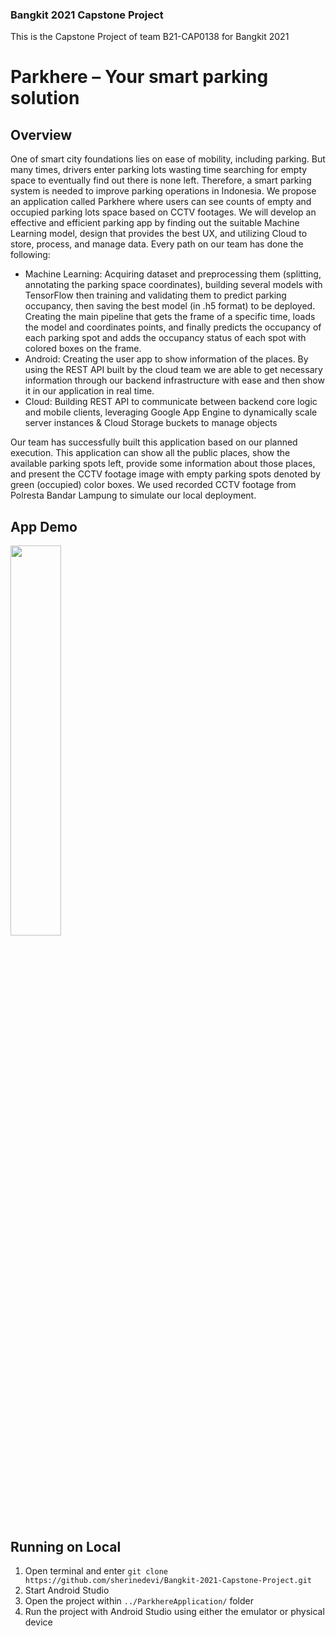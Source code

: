 ### Bangkit 2021 Capstone Project
This is the Capstone Project of team B21-CAP0138 for Bangkit 2021

# Parkhere – Your smart parking solution
## Overview
One of smart city foundations lies on ease of mobility, including parking. But many times,  drivers enter parking lots wasting time searching for empty space to eventually find out there is none left. Therefore, a smart parking system is needed to improve parking operations in Indonesia. We propose an application called Parkhere where users can see counts of empty and occupied parking lots space based on CCTV footages. We will develop an effective and efficient parking app by finding out the suitable Machine Learning model, design that provides the best UX, and utilizing Cloud to store, process, and manage data. Every path on our team has done the following:
- Machine Learning: Acquiring dataset and preprocessing them (splitting, annotating the parking space coordinates), building several models with TensorFlow then training and validating them to predict parking occupancy, then saving the best model (in .h5 format) to be deployed. Creating the main pipeline that gets the frame of a specific time, loads the model and coordinates points, and finally predicts the occupancy of each parking spot and adds the occupancy status of each spot with colored boxes on the frame.
- Android: Creating the user app to show information of the places. By using the REST API built by the cloud team we are able to get necessary information through our backend infrastructure with ease and then show it in our application in real time.
- Cloud: Building REST API to communicate between backend core logic and mobile clients, leveraging Google App Engine to dynamically scale server instances & Cloud Storage buckets to manage objects

Our team has successfully built this application based on our planned execution. This application can show all the public places, show the available parking spots left, provide some information about those places, and present the CCTV footage image with empty parking spots denoted by green (occupied) color boxes. We used recorded CCTV footage from Polresta Bandar Lampung to simulate our local deployment.

## App Demo

<img src="./Media/Demo%20Screen.gif" width="40%"/>

## Running on Local
1. Open terminal and enter `git clone https://github.com/sherinedevi/Bangkit-2021-Capstone-Project.git`
2. Start Android Studio
3. Open the project within `../ParkhereApplication/` folder
4. Run the project with Android Studio using either the emulator or physical device